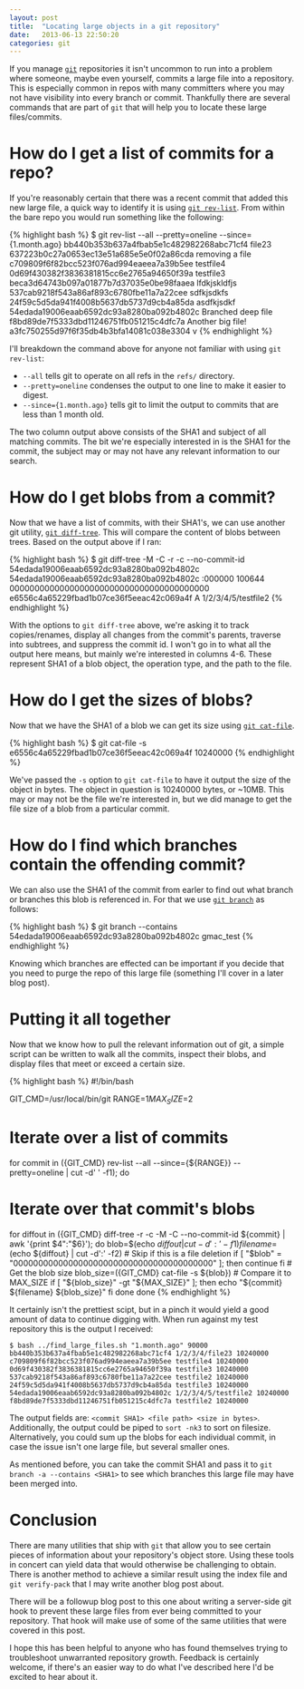 ```yaml
---
layout: post
title:  "Locating large objects in a git repository"
date:   2013-06-13 22:50:20
categories: git
---
```


If you manage [`git`][git] repositories it isn't uncommon to run into a problem
where someone, maybe even yourself, commits a large file into a repository.
This is especially common in repos with many committers where you may not have
visibility into every branch or commit.  Thankfully there are several commands
that are part of `git` that will help you to locate these large files/commits. 

# How do I get a list of commits for a repo?
If you're reasonably certain that there was a recent commit that added this new
large file, a quick way to identify it is using [`git rev-list`][rev-list]. From
within the bare repo you would run something like the following:

{% highlight bash %}
$ git rev-list --all --pretty=oneline --since={1.month.ago}
bb440b353b637a4fbab5e1c482982268abc71cf4 file23
637223b0c27a0653ec13e51a685e5e0f02a86cda removing a file
c709809f6f82bcc523f076ad994eaeea7a39b5ee testfile4
0d69f430382f3836381815cc6e2765a94650f39a testfile3
beca3d64743b097a01877b7d37035e0be98faaea lfdkjskldfjs
537cab9218f543a86af893c6780fbe11a7a22cee sdfkjsdkfs
24f59c5d5da941f4008b5637db5737d9cb4a85da asdfkjsdkf
54edada19006eaab6592dc93a8280ba092b4802c Branched deep file
f8bd89de7f5333dbd11246751fb051215c4dfc7a Another big file!
a3fc750255d97f6f35db4b3bfa14081c038e3304 v
{% endhighlight %}

I'll breakdown the command above for anyone not familiar with using `git rev-list`:

- `--all` tells git to operate on all refs in the `refs/` directory.
- `--pretty=oneline` condenses the output to one line to make it easier to
  digest.
- `--since={1.month.ago}` tells git to limit the output to commits that are
  less than 1 month old.

The two column output above consists of the SHA1 and subject of all matching
commits. The bit we're especially interested in is the SHA1 for the commit, the
subject may or may not have any relevant information to our search.

# How do I get blobs from a commit?
Now that we have a list of commits, with their SHA1's, we can use another git utility,
[`git diff-tree`][diff-tree]. This will compare the content of blobs between
trees. Based on the output above if I ran:

{% highlight bash %}
$ git diff-tree -M -C -r -c --no-commit-id 54edada19006eaab6592dc93a8280ba092b4802c
54edada19006eaab6592dc93a8280ba092b4802c
:000000 100644 0000000000000000000000000000000000000000 e6556c4a65229fbad1b07ce36f5eeac42c069a4f A  1/2/3/4/5/testfile2
{% endhighlight %}

With the options to `git diff-tree` above, we're asking it to track
copies/renames, display all changes from the commit's parents, traverse into
subtrees, and suppress the commit id. I won't go in to what all the output here
means, but mainly we're interested in columns 4-6. These represent SHA1 of a
blob object, the operation type, and the path to the file.

# How do I get the sizes of blobs?
Now that we have the SHA1 of a blob we can get its size using [`git
cat-file`][cat-file].

{% highlight bash %}
$ git cat-file -s e6556c4a65229fbad1b07ce36f5eeac42c069a4f
10240000
{% endhighlight %}

We've passed the `-s` option to `git cat-file` to have it output the size of
the object in bytes. The object in question is 10240000 bytes, or ~10MB. This
may or may not be the file we're interested in, but we did manage to get the
file size of a blob from a particular commit.

# How do I find which branches contain the offending commit?
We can also use the SHA1 of the commit from earler to find out what branch or
branches this blob is referenced in. For that we use [`git branch`][branch] as
follows:

{% highlight bash %}
$ git branch --contains 54edada19006eaab6592dc93a8280ba092b4802c
    gmac_test
{% endhighlight %}

Knowing which branches are effected can be important if you decide that you need
to purge the repo of this large file (something I'll cover in a later blog
post).

# Putting it all together
Now that we know how to pull the relevant information out of git, a simple
script can be written to walk all the commits, inspect their blobs, and display
files that meet or exceed a certain size.

{% highlight bash %}
#!/bin/bash

GIT_CMD=/usr/local/bin/git
RANGE=$1
MAX_SIZE=$2

# Iterate over a list of commits
for commit in $(${GIT_CMD} rev-list --all --since={${RANGE}} --pretty=oneline | cut -d' ' -f1); do
  # Iterate over that commit's blobs
  for diffout in $(${GIT_CMD} diff-tree -r -c -M -C --no-commit-id ${commit} | awk '{print $4":"$6}'); do
    blob=$(echo ${diffout} | cut -d':' -f1)
    filename=$(echo ${diffout} | cut -d':' -f2)
    # Skip if this is a file deletion
    if [ "$blob" = "0000000000000000000000000000000000000000" ]; then
       continue
    fi
    # Get the blob size
    blob_size=$(${GIT_CMD} cat-file -s ${blob})
    # Compare it to MAX_SIZE
    if [ "${blob_size}" -gt "${MAX_SIZE}" ]; then
      echo "${commit} ${filename} ${blob_size}"
    fi
  done
done
{% endhighlight %}

It certainly isn't the prettiest scipt, but in a pinch it would yield a good
amount of data to continue digging with. When run against my test repository
this is the output I received:

    $ bash ../find_large_files.sh "1.month.ago" 90000
    bb440b353b637a4fbab5e1c482982268abc71cf4 1/2/3/4/file23 10240000
    c709809f6f82bcc523f076ad994eaeea7a39b5ee testfile4 10240000
    0d69f430382f3836381815cc6e2765a94650f39a testfile3 10240000
    537cab9218f543a86af893c6780fbe11a7a22cee testfile2 10240000
    24f59c5d5da941f4008b5637db5737d9cb4a85da testfile3 10240000
    54edada19006eaab6592dc93a8280ba092b4802c 1/2/3/4/5/testfile2 10240000
    f8bd89de7f5333dbd11246751fb051215c4dfc7a testfile2 10240000

The output fields are: `<commit SHA1> <file path> <size in bytes>`.
Additionally, the output could be piped to `sort -nk3` to  sort on filesize.
Alternatively, you could sum up the blobs for each individual commit, in case
the issue isn't one large file, but several smaller ones.

As mentioned before, you can take the commit SHA1 and pass it to `git branch
-a --contains <SHA1>` to see which branches this large file may have been merged
into.

# Conclusion
There are many utilities that ship with `git` that allow you to see certain
pieces of information about your repository's object store. Using these tools
in concert can yield data that would otherwise be challenging to obtain. There
is another method to achieve a similar result using the index file and `git
verify-pack` that I may write another blog post about.

There will be a followup blog post to this one about writing a server-side git
hook to prevent these large files from ever being committed to your repository.
That hook will make use of some of the same utilities that were covered in this
post.

I hope this has been helpful to anyone who has found themselves trying to
troubleshoot unwarranted repository growth. Feedback is certainly welcome, if
there's an easier way to do what I've described here I'd be excited to hear
about it.

[git]: https://github.com/git/git
[rev-list]: https://www.kernel.org/pub/software/scm/git/docs/git-rev-list.html
[diff-tree]: https://www.kernel.org/pub/software/scm/git/docs/git-diff-tree.html
[cat-file]: https://www.kernel.org/pub/software/scm/git/docs/git-cat-file.html
[branch]: https://www.kernel.org/pub/software/scm/git/docs/git-branch.html
